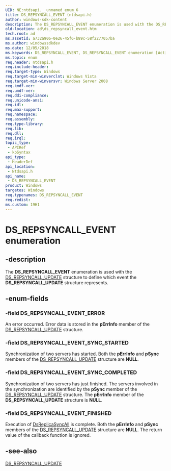 ```yaml
---
UID: NE:ntdsapi.__unnamed_enum_6
title: DS_REPSYNCALL_EVENT (ntdsapi.h)
author: windows-sdk-content
description: The DS_REPSYNCALL_EVENT enumeration is used with the DS_REPSYNCALL_UPDATE structure to define which event the DS_REPSYNCALL_UPDATE structure represents.
old-location: ad\ds_repsyncall_event.htm
tech.root: ad
ms.assetid: a732a906-0e26-45f6-b89c-58f2277057ba
ms.author: windowssdkdev
ms.date: 12/05/2018
ms.keywords: DS_REPSYNCALL_EVENT, DS_REPSYNCALL_EVENT enumeration [Active Directory], DS_REPSYNCALL_EVENT_ERROR, DS_REPSYNCALL_EVENT_FINISHED, DS_REPSYNCALL_EVENT_SYNC_COMPLETED, DS_REPSYNCALL_EVENT_SYNC_STARTED, ad.ds_repsyncall_event, ntdsapi/DS_REPSYNCALL_EVENT, ntdsapi/DS_REPSYNCALL_EVENT_ERROR, ntdsapi/DS_REPSYNCALL_EVENT_FINISHED, ntdsapi/DS_REPSYNCALL_EVENT_SYNC_COMPLETED, ntdsapi/DS_REPSYNCALL_EVENT_SYNC_STARTED
ms.topic: enum
req.header: ntdsapi.h
req.include-header: 
req.target-type: Windows
req.target-min-winverclnt: Windows Vista
req.target-min-winversvr: Windows Server 2008
req.kmdf-ver: 
req.umdf-ver: 
req.ddi-compliance: 
req.unicode-ansi: 
req.idl: 
req.max-support: 
req.namespace: 
req.assembly: 
req.type-library: 
req.lib: 
req.dll: 
req.irql: 
topic_type:
 - APIRef
 - kbSyntax
api_type:
 - HeaderDef
api_location:
 - Ntdsapi.h
api_name:
 - DS_REPSYNCALL_EVENT
product: Windows
targetos: Windows
req.typenames: DS_REPSYNCALL_EVENT
req.redist: 
ms.custom: 19H1
---
```


# DS_REPSYNCALL_EVENT enumeration


## -description


The <b>DS_REPSYNCALL_EVENT</b> enumeration is used with the <a href="https://docs.microsoft.com/windows/desktop/api/ntdsapi/ns-ntdsapi-ds_repsyncall_updatea">DS_REPSYNCALL_UPDATE</a> structure to define which event the <b>DS_REPSYNCALL_UPDATE</b> structure represents.


## -enum-fields




### -field DS_REPSYNCALL_EVENT_ERROR

An error occurred. Error data is stored in the <b>pErrInfo</b> member of the <a href="https://docs.microsoft.com/windows/desktop/api/ntdsapi/ns-ntdsapi-ds_repsyncall_updatea">DS_REPSYNCALL_UPDATE</a> structure.


### -field DS_REPSYNCALL_EVENT_SYNC_STARTED

Synchronization of two servers has started. Both the <b>pErrInfo</b> and <b>pSync</b> members of the <a href="https://docs.microsoft.com/windows/desktop/api/ntdsapi/ns-ntdsapi-ds_repsyncall_updatea">DS_REPSYNCALL_UPDATE</a> structure are <b>NULL</b>.


### -field DS_REPSYNCALL_EVENT_SYNC_COMPLETED

Synchronization of two servers has just finished. The servers involved in the synchronization are identified by the <b>pSync</b> member of the <a href="https://docs.microsoft.com/windows/desktop/api/ntdsapi/ns-ntdsapi-ds_repsyncall_updatea">DS_REPSYNCALL_UPDATE</a> structure. The <b>pErrInfo</b> member of the <b>DS_REPSYNCALL_UPDATE</b> structure is <b>NULL</b>.


### -field DS_REPSYNCALL_EVENT_FINISHED

Execution of <a href="https://docs.microsoft.com/windows/desktop/api/ntdsapi/nf-ntdsapi-dsreplicasyncalla">DsReplicaSyncAll</a> is complete. Both the <b>pErrInfo</b> and <b>pSync</b> members of the <a href="https://docs.microsoft.com/windows/desktop/api/ntdsapi/ns-ntdsapi-ds_repsyncall_updatea">DS_REPSYNCALL_UPDATE</a> structure are <b>NULL</b>. The return value of the callback function is ignored.


## -see-also




<a href="https://docs.microsoft.com/windows/desktop/api/ntdsapi/ns-ntdsapi-ds_repsyncall_updatea">DS_REPSYNCALL_UPDATE</a>
 

 

